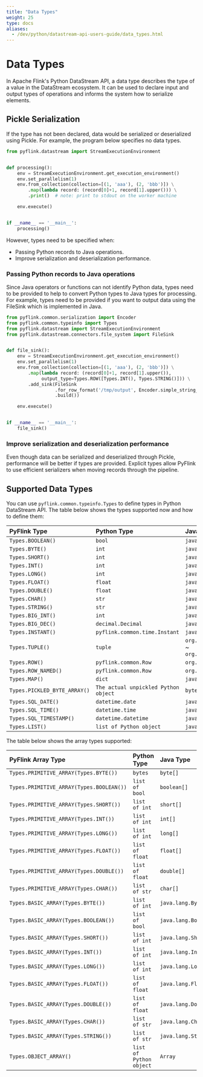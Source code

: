 ```yaml
---
title: "Data Types"
weight: 25
type: docs
aliases:
  - /dev/python/datastream-api-users-guide/data_types.html
---
```

<!--
Licensed to the Apache Software Foundation (ASF) under one
or more contributor license agreements.  See the NOTICE file
distributed with this work for additional information
regarding copyright ownership.  The ASF licenses this file
to you under the Apache License, Version 2.0 (the
"License"); you may not use this file except in compliance
with the License.  You may obtain a copy of the License at

  http://www.apache.org/licenses/LICENSE-2.0

Unless required by applicable law or agreed to in writing,
software distributed under the License is distributed on an
"AS IS" BASIS, WITHOUT WARRANTIES OR CONDITIONS OF ANY
KIND, either express or implied.  See the License for the
specific language governing permissions and limitations
under the License.
-->

# Data Types

In Apache Flink's Python DataStream API, a data type describes the type of a value in the DataStream ecosystem. 
It can be used to declare input and output types of operations and informs the system how to serialize elements. 

## Pickle Serialization

If the type has not been declared, data would be serialized or deserialized using Pickle. 
For example, the program below specifies no data types.

```python
from pyflink.datastream import StreamExecutionEnvironment


def processing():
    env = StreamExecutionEnvironment.get_execution_environment()
    env.set_parallelism(1)
    env.from_collection(collection=[(1, 'aaa'), (2, 'bbb')]) \
        .map(lambda record: (record[0]+1, record[1].upper())) \
        .print()  # note: print to stdout on the worker machine

    env.execute()


if __name__ == '__main__':
    processing()
```

However, types need to be specified when:

- Passing Python records to Java operations.
- Improve serialization and deserialization performance.

### Passing Python records to Java operations

Since Java operators or functions can not identify Python data, types need to be provided to help to convert Python types to Java types for processing.
For example, types need to be provided if you want to output data using the FileSink which is implemented in Java.

```python
from pyflink.common.serialization import Encoder
from pyflink.common.typeinfo import Types
from pyflink.datastream import StreamExecutionEnvironment
from pyflink.datastream.connectors.file_system import FileSink


def file_sink():
    env = StreamExecutionEnvironment.get_execution_environment()
    env.set_parallelism(1)
    env.from_collection(collection=[(1, 'aaa'), (2, 'bbb')]) \
        .map(lambda record: (record[0]+1, record[1].upper()),
             output_type=Types.ROW([Types.INT(), Types.STRING()])) \
        .add_sink(FileSink
                  .for_row_format('/tmp/output', Encoder.simple_string_encoder())
                  .build())

    env.execute()


if __name__ == '__main__':
    file_sink()

```

### Improve serialization and deserialization performance

Even though data can be serialized and deserialized through Pickle, performance will be better if types are provided.
Explicit types allow PyFlink to use efficient serializers when moving records through the pipeline.

## Supported Data Types

You can use `pyflink.common.typeinfo.Types` to define types in Python DataStream API. 
The table below shows the types supported now and how to define them:

| PyFlink Type |  Python Type |  Java Type |
|:-----------------|:-----------------------|:-----------------------|
|`Types.BOOLEAN()` | `bool` | `java.lang.Boolean` |
|`Types.BYTE()` | `int` | `java.lang.Byte` |
|`Types.SHORT()` | `int` | `java.lang.Short` |
|`Types.INT()` | `int` | `java.lang.Integer` |
|`Types.LONG()` | `int` | `java.lang.Long` |
|`Types.FLOAT()` | `float` | `java.lang.Float` |
|`Types.DOUBLE()` | `float` | `java.lang.Double` |
|`Types.CHAR()` | `str` | `java.lang.Character` |
|`Types.STRING()` | `str` | `java.lang.String` |
|`Types.BIG_INT()` | `int` | `java.math.BigInteger` |
|`Types.BIG_DEC()` | `decimal.Decimal` | `java.math.BigDecimal` |
|`Types.INSTANT()` | `pyflink.common.time.Instant` | `java.time.Instant` |
|`Types.TUPLE()` | `tuple` | `org.apache.flink.api.java.tuple.Tuple0` ~ `org.apache.flink.api.java.tuple.Tuple25` |
|`Types.ROW()` | `pyflink.common.Row` | `org.apache.flink.types.Row` |
|`Types.ROW_NAMED()` | `pyflink.common.Row` | `org.apache.flink.types.Row` |
|`Types.MAP()` | `dict` | `java.util.Map` |
|`Types.PICKLED_BYTE_ARRAY()` | `The actual unpickled Python object` | `byte[]` |
|`Types.SQL_DATE()` | `datetime.date` | `java.sql.Date` |
|`Types.SQL_TIME()` | `datetime.time` | `java.sql.Time` |
|`Types.SQL_TIMESTAMP()` | `datetime.datetime` | `java.sql.Timestamp` |
|`Types.LIST()` | `list of Python object` | `java.util.List` |

The table below shows the array types supported:

| PyFlink Array Type |  Python Type |  Java Type |
|:-----------------|:-----------------------|:-----------------------|
|`Types.PRIMITIVE_ARRAY(Types.BYTE())` | `bytes` | `byte[]` |
|`Types.PRIMITIVE_ARRAY(Types.BOOLEAN())` | `list of bool` | `boolean[]` |
|`Types.PRIMITIVE_ARRAY(Types.SHORT())` | `list of int` | `short[]` |
|`Types.PRIMITIVE_ARRAY(Types.INT())` | `list of int` | `int[]` |
|`Types.PRIMITIVE_ARRAY(Types.LONG())` | `list of int` | `long[]` |
|`Types.PRIMITIVE_ARRAY(Types.FLOAT())` | `list of float` | `float[]` |
|`Types.PRIMITIVE_ARRAY(Types.DOUBLE())` | `list of float` | `double[]` |
|`Types.PRIMITIVE_ARRAY(Types.CHAR())` | `list of str` | `char[]` |
|`Types.BASIC_ARRAY(Types.BYTE())` | `list of int` | `java.lang.Byte[]` |
|`Types.BASIC_ARRAY(Types.BOOLEAN())` | `list of bool` | `java.lang.Boolean[]` |
|`Types.BASIC_ARRAY(Types.SHORT())` | `list of int` | `java.lang.Short[]` |
|`Types.BASIC_ARRAY(Types.INT())` | `list of int` | `java.lang.Integer[]` |
|`Types.BASIC_ARRAY(Types.LONG())` | `list of int` | `java.lang.Long[]` |
|`Types.BASIC_ARRAY(Types.FLOAT())` | `list of float` | `java.lang.Float[]` |
|`Types.BASIC_ARRAY(Types.DOUBLE())` | `list of float` | `java.lang.Double[]` |
|`Types.BASIC_ARRAY(Types.CHAR())` | `list of str` | `java.lang.Character[]` |
|`Types.BASIC_ARRAY(Types.STRING())` | `list of str` | `java.lang.String[]` |
|`Types.OBJECT_ARRAY()` | `list of Python object` | `Array` |
